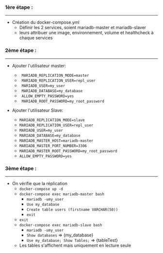 ### 1ère étape :
--------------------
- Création du docker-compose.yml
  - Définir les 2 services, soient mariadb-master et mariadb-slaver
  - leurs attribuer une image, environnement, volume et healthcheck à chaque services
  
### 2ème étape :
--------------------
- Ajouter l'utilisateur master:
     - ` MARIADB_REPLICATION_MODE=master`
     - ` MARIADB_REPLICATION_USER=repl_user`
     - ` MARIADB_USER=my_user`
     - ` MARIADB_DATABASE=my_database`
     - ` ALLOW_EMPTY_PASSWORD=yes`
     - ` MARIADB_ROOT_PASSWORD=my_root_password`
     
- Ajouter l'utilisateur Slave: 
     - `MARIADB_REPLICATION_MODE=slave`
     - `MARIADB_REPLICATION_USER=repl_user`
     - `MARIADB_USER=my_user`
     - `MARIADB_DATABASE=my_database`
     - `MARIADB_MASTER_HOST=mariadb-master`
     - `MARIADB_MASTER_PORT_NUMBER=3306`
     - `MARIADB_MASTER_ROOT_PASSWORD=my_root_password`
     - `ALLOW_EMPTY_PASSWORD=yes`
    
### 3ème étape :
---------------------
- On vérifie que la réplication
  - `docker-compose up -d`
  - `docker-compose exec mariadb-master bash`
    - `mariadb -umy_user`
    - `Use my_database`
    - `Create table users (firstname VARCHAR(50))`
    - `exit`
  - `exit`
  - `docker-compose exec mariadb-slave bash`
    - `mariadb -umy_user`
    - `Show databases` => {my_database}
    - `Use my_database; Show Tables;` => {tableTest}
  - Les tables s'affichent mais uniquement en lecture seule 
